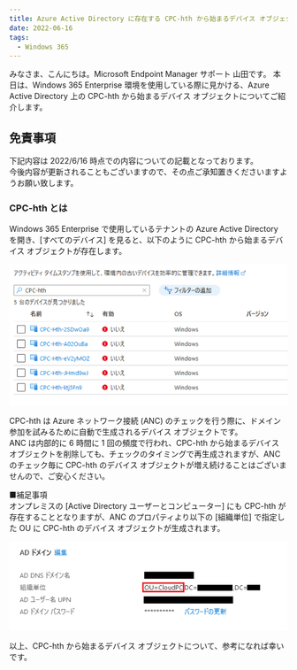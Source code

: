 ```yaml
---
title: Azure Active Directory に存在する CPC-hth から始まるデバイス オブジェクトについて
date: 2022-06-16
tags:
  - Windows 365
---
```


みなさま、こんにちは。Microsoft Endpoint Manager サポート 山田です。
本日は、Windows 365 Enterprise 環境を使用している際に見かける、Azure Active Directory 上の CPC-hth から始まるデバイス オブジェクトについてご紹介します。  

## 免責事項 

下記内容は 2022/6/16 時点での内容についての記載となっております。  
今後内容が更新されることもございますので、その点ご承知置きくださいますようお願い致します。  
  
### CPC-hth とは  
Windows 365 Enterprise で使用しているテナントの Azure Active Directory を開き、[すべてのデバイス] を見ると、以下のように CPC-hth から始まるデバイス オブジェクトが存在します。  

![](./2022-06-16_01/2022-06-16-15-45-20.png)  

CPC-hth は Azure ネットワーク接続 (ANC) のチェックを行う際に、ドメイン参加を試みるために自動で生成されるデバイス オブジェクトです。  
ANC は内部的に 6 時間に 1 回の頻度で行われ、CPC-hth から始まるデバイス オブジェクトを削除しても、チェックのタイミングで再生成されますが、ANC のチェック毎に CPC-hth のデバイス オブジェクトが増え続けることはございませんので、ご安心ください。  
  
■補足事項  
オンプレミスの [Active Directory ユーザーとコンピューター] にも CPC-hth が存在することとなりますが、ANC のプロパティより以下の [組織単位] で指定した OU に CPC-hth のデバイス オブジェクトが生成されます。  
  
![](./2022-06-16_01/2022-06-16-16-08-31.png)  
  
以上、CPC-hth から始まるデバイス オブジェクトについて、参考になれば幸いです。